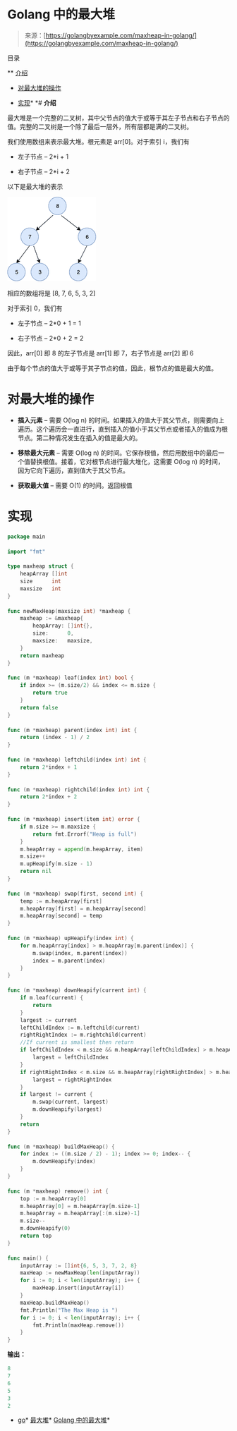 <!--yml

分类：未分类

日期：2024-10-13 06:05:42

-->

# Golang 中的最大堆

> 来源：[https://golangbyexample.com/maxheap-in-golang/](https://golangbyexample.com/maxheap-in-golang/)

目录

**   [介绍](#Introduction "Introduction")

+   [对最大堆的操作](#Operations_on_Maxheap "Operations on Maxheap")

+   [实现](#Implementation "Implementation")*  *# **介绍**

最大堆是一个完整的二叉树，其中父节点的值大于或等于其左子节点和右子节点的值。完整的二叉树是一个除了最后一层外，所有层都是满的二叉树。

我们使用数组来表示最大堆。根元素是 arr[0]。对于索引 i，我们有

+   左子节点 – 2*i + 1

+   右子节点 – 2*i + 2

以下是最大堆的表示

![](img/32fb0e4c70c6a9b75511ddafc2106833.png)

相应的数组将是 [8, 7, 6, 5, 3, 2]

对于索引 0，我们有

+   左子节点 – 2*0 + 1 = 1

+   右子节点 – 2*0 + 2 = 2

因此，arr[0] 即 8 的左子节点是 arr[1] 即 7，右子节点是 arr[2] 即 6

由于每个节点的值大于或等于其子节点的值，因此，根节点的值是最大的值。

# **对最大堆的操作**

+   **插入元素** – 需要 O(log n) 的时间。如果插入的值大于其父节点，则需要向上遍历。这个遍历会一直进行，直到插入的值小于其父节点或者插入的值成为根节点。第二种情况发生在插入的值是最大的。

+   **移除最大元素** – 需要 O(log n) 的时间。它保存根值，然后用数组中的最后一个值替换根值。接着，它对根节点进行最大堆化，这需要 O(log n) 的时间，因为它向下遍历，直到值大于其父节点。

+   **获取最大值** – 需要 O(1) 的时间。返回根值

# **实现**

```go
package main

import "fmt"

type maxheap struct {
    heapArray []int
    size      int
    maxsize   int
}

func newMaxHeap(maxsize int) *maxheap {
    maxheap := &maxheap{
        heapArray: []int{},
        size:      0,
        maxsize:   maxsize,
    }
    return maxheap
}

func (m *maxheap) leaf(index int) bool {
    if index >= (m.size/2) && index <= m.size {
        return true
    }
    return false
}

func (m *maxheap) parent(index int) int {
    return (index - 1) / 2
}

func (m *maxheap) leftchild(index int) int {
    return 2*index + 1
}

func (m *maxheap) rightchild(index int) int {
    return 2*index + 2
}

func (m *maxheap) insert(item int) error {
    if m.size >= m.maxsize {
        return fmt.Errorf("Heap is full")
    }
    m.heapArray = append(m.heapArray, item)
    m.size++
    m.upHeapify(m.size - 1)
    return nil
}

func (m *maxheap) swap(first, second int) {
    temp := m.heapArray[first]
    m.heapArray[first] = m.heapArray[second]
    m.heapArray[second] = temp
}

func (m *maxheap) upHeapify(index int) {
    for m.heapArray[index] > m.heapArray[m.parent(index)] {
        m.swap(index, m.parent(index))
        index = m.parent(index)
    }
}

func (m *maxheap) downHeapify(current int) {
    if m.leaf(current) {
        return
    }
    largest := current
    leftChildIndex := m.leftchild(current)
    rightRightIndex := m.rightchild(current)
    //If current is smallest then return
    if leftChildIndex < m.size && m.heapArray[leftChildIndex] > m.heapArray[largest] {
        largest = leftChildIndex
    }
    if rightRightIndex < m.size && m.heapArray[rightRightIndex] > m.heapArray[largest] {
        largest = rightRightIndex
    }
    if largest != current {
        m.swap(current, largest)
        m.downHeapify(largest)
    }
    return
}

func (m *maxheap) buildMaxHeap() {
    for index := ((m.size / 2) - 1); index >= 0; index-- {
        m.downHeapify(index)
    }
}

func (m *maxheap) remove() int {
    top := m.heapArray[0]
    m.heapArray[0] = m.heapArray[m.size-1]
    m.heapArray = m.heapArray[:(m.size)-1]
    m.size--
    m.downHeapify(0)
    return top
}

func main() {
    inputArray := []int{6, 5, 3, 7, 2, 8}
    maxHeap := newMaxHeap(len(inputArray))
    for i := 0; i < len(inputArray); i++ {
        maxHeap.insert(inputArray[i])
    }
    maxHeap.buildMaxHeap()
    fmt.Println("The Max Heap is ")
    for i := 0; i < len(inputArray); i++ {
        fmt.Println(maxHeap.remove())
    }
}
```

**输出：**

```go
8
7
6
5
3
2
```

+   [go](https://golangbyexample.com/tag/go/)*   [最大堆](https://golangbyexample.com/tag/maxheap/)*   [Golang 中的最大堆](https://golangbyexample.com/tag/maxheap-in-go/)*
